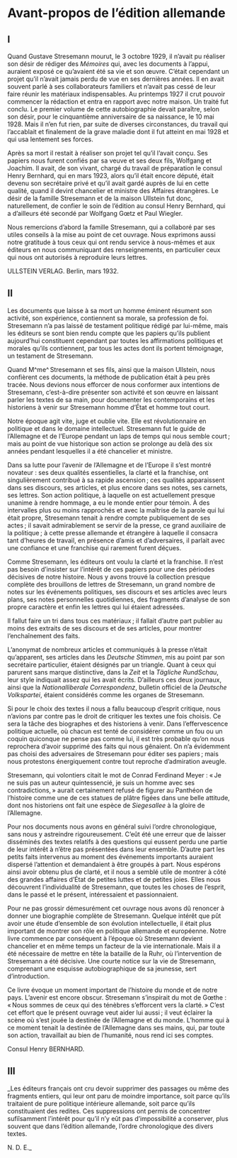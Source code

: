 # Avant-propos de l’édition allemande

## I

Quand Gustave Stresemann mourut, le 3 octobre 1929, il n’avait pu réaliser son désir de rédiger des _Mémoires_ qui, avec les documents à l’appui, auraient exposé ce qu’avaient été sa vie et son œuvre. C’était cependant un projet qu’il n’avait jamais perdu de vue en ses dernières années. Il en avait souvent parlé à ses collaborateurs familiers et n’avait pas cessé de leur faire réunir les matériaux indispensables. Au printemps 1927 il crut pouvoir commencer la rédaction et entra en rapport avec notre maison. Un traité fut conclu. Le premier volume de cette autobiographie devait paraître, selon son désir, pour le cinquantième anniversaire de sa naissance, le 10 mai 1928. Mais il n’en fut rien, par suite de diverses circonstances, du travail qui l’accablait et finalement de la grave maladie dont il fut atteint en mai 1928 et qui usa lentement ses forces.

Après sa mort il restait à réaliser son projet tel qu’il l’avait conçu. Ses papiers nous furent confiés par sa veuve et ses deux fils, Wolfgang et Joachim. Il avait, de son vivant, chargé du travail de préparation le consul Henry Bernhard, qui en mars 1923, alors qu’il était encore député, était devenu son secrétaire privé et qu’il avait gardé auprès de lui en cette qualité, quand il devint chancelier et ministre des Affaires étrangères. Le désir de la famille Stresemann et de la maison Ullstein fut donc, naturellement, de confier le soin de l’édition au consul Henry Bernhard, qui a d’ailleurs été secondé par Wolfgang Gœtz et Paul Wiegler.

Nous remercions d’abord la famille Stresemann, qui a collaboré par ses utiles conseils à la mise au point de cet ouvrage. Nous exprimons aussi notre gratitude à tous ceux qui ont rendu service à nous-mêmes et aux éditeurs en nous communiquant des renseignements, en particulier ceux qui nous ont autorisés à reproduire leurs lettres.

ULLSTEIN VERLAG.
Berlin, mars 1932.

## II

Les documents que laisse à sa mort un homme éminent résument son activité, son expérience, contiennent sa morale, sa profession de foi. Stresemann n’a pas laissé de testament politique rédigé par lui-même, mais les éditeurs se sont bien rendu compte que les papiers qu’ils publient aujourd’hui constituent cependant par toutes les affirmations politiques et morales qu’ils contiennent, par tous les actes dont ils portent témoignage, un testament de Stresemann.

Quand M^me^ Stresemann et ses fils, ainsi que la maison Ullstein, nous confièrent ces documents, la méthode de publication était à peu près tracée. Nous devions nous efforcer de nous conformer aux intentions de Stresemann, c’est-à-dire présenter son activité et son œuvre en laissant parler les textes de sa main, pour documenter les contemporains et les historiens à venir sur Stresemann homme d’État et homme tout court.

Notre époque agit vite, juge et oublie vite. Elle est révolutionnaire en politique et dans le domaine intellectuel. Stresemann fut le guide de l’Allemagne et de l’Europe pendant un laps de temps qui nous semble court ; mais au point de vue historique son action se prolonge au delà des six années pendant lesquelles il a été chancelier et ministre.

Dans sa lutte pour l’avenir de l’Allemagne et de l’Europe il s’est montré novateur : ses deux qualités essentielles, la clarté et la franchise, ont singulièrement contribué à sa rapide ascension ; ces qualités apparaissent dans ses discours, ses articles, et plus encore dans ses notes, ses carnets, ses lettres. Son action politique, à laquelle on est actuellement presque unanime à rendre hommage, a eu le monde entier pour témoin. À des intervalles plus ou moins rapprochés et avec la maîtrise de la parole qui lui était propre, Stresemann tenait à rendre compte publiquement de ses actes ; il savait admirablement se servir de la presse, ce grand auxiliaire de la politique ; à cette presse allemande et étrangère à laquelle il consacra tant d’heures de travail, en présence d’amis et d’adversaires, il parlait avec une confiance et une franchise qui rarement furent déçues.

Comme Stresemann, les éditeurs ont voulu la clarté et la franchise. Il n’est pas besoin d’insister sur l’intérêt de ces papiers pour une des périodes décisives de notre histoire. Nous y avons trouvé la collection presque complète des brouillons de lettres de Stresemann, un grand nombre de notes sur les événements politiques, ses discours et ses articles avec leurs plans, ses notes personnelles quotidiennes, des fragments d’analyse de son propre caractère et enfin les lettres qui lui étaient adressées.

Il fallut faire un tri dans tous ces matériaux ; il fallait d’autre part publier au moins des extraits de ses discours et de ses articles, pour montrer l’enchaînement des faits.

L’anonymat de nombreux articles et communiqués à la presse n’était qu’apparent, ses articles dans les _Deutsche Stimmen_, mis au point par son secrétaire particulier, étaient désignés par un triangle. Quant à ceux qui parurent sans marque distinctive, dans la _Zeit_ et la _Tägliche RundSchau_, leur style indiquait assez qui les avait écrits. D’ailleurs ces deux journaux, ainsi que la _Nationalliberale Correspondenz_, bulletin officiel de la _Deutsche Volkspartei_, étaient considérés comme les organes de Stresemann.

Si pour le choix des textes il nous a fallu beaucoup d’esprit critique, nous n’avions par contre pas le droit de critiquer les textes une fois choisis. Ce sera la tâche des biographes et des historiens à venir. Dans l’effervescence politique actuelle, où chacun est tenté de considérer comme un fou ou un coquin quiconque ne pense pas comme lui, il est très probable qu’on nous reprochera d’avoir supprimé des faits qui nous gênaient. On n’a évidemment pas choisi des adversaires de Stresemann pour éditer ses papiers ; mais nous protestons énergiquement contre tout reproche d’admiration aveugle.

Stresemann, qui volontiers citait le mot de Conrad Ferdinand Meyer : « Je ne suis pas un auteur quintessencié, je suis un homme avec ses contradictions, » aurait certainement refusé de figurer au Panthéon de l’histoire comme une de ces statues de plâtre figées dans une belle attitude, dont nos historiens ont fait une espèce de _Siegesallee_ à la gloire de l’Allemagne.

Pour nos documents nous avons en général suivi l’ordre chronologique, sans nous y astreindre rigoureusement. C’eût été une erreur que de laisser disséminés des textes relatifs à des questions qui eussent perdu une partie de leur intérêt à n’être pas présentées dans leur ensemble. D’autre part les petits faits intervenus au moment des événements importants auraient dispersé l’attention et demandaient à être groupés à part. Nous espérons ainsi avoir obtenu plus de clarté, et il nous a semblé utile de montrer à côté des grandes affaires d’État de petites luttes et de petites joies. Elles nous découvrent l’individualité de Stresemann, que toutes les choses de l’esprit, dans le passé et le présent, intéressaient et passionnaient.

Pour ne pas grossir démesurément cet ouvrage nous avons dû renoncer à donner une biographie complète de Stresemann. Quelque intérêt que pût avoir une étude d’ensemble de son évolution intellectuelle, il était plus important de montrer son rôle en politique allemande et européenne. Notre livre commence par conséquent à l’époque où Stresemann devient chancelier et en même temps un facteur de la vie internationale. Mais il a été nécessaire de mettre en tête la bataille de la Ruhr, où l’intervention de Stresemann a été décisive. Une courte notice sur la vie de Stresemann, comprenant une esquisse autobiographique de sa jeunesse, sert d’introduction.

Ce livre évoque un moment important de l’histoire du monde et de notre pays. L’avenir est encore obscur. Stresemann s’inspirait du mot de Gœthe : « Nous sommes de ceux qui des ténèbres s’efforcent vers la clarté. » C’est cet effort que le présent ouvrage veut aider lui aussi ; il veut éclairer la scène où s’est jouée la destinée de l’Allemagne et du monde. L’homme qui à ce moment tenait la destinée de l’Allemagne dans ses mains, qui, par toute son action, travaillait au bien de l’humanité, nous rend ici ses comptes.

Consul Henry BERNHARD.

## III

_Les éditeurs français ont cru devoir supprimer des passages ou même des fragments entiers, qui leur ont paru de moindre importance, soit parce qu’ils traitaient de pure politique intérieure allemande, soit parce qu’ils constituaient des redites. Ces suppressions ont permis de concentrer sufiîsamment l’intérêt pour qu’il n’y eût pas d’impossibilité a conserver, plus souvent que dans l’édition allemande, l’ordre chronologique des divers textes.

N. D. E._
